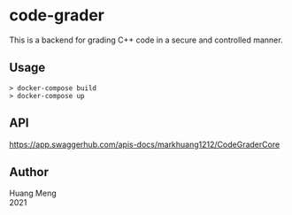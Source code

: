 # code-grader

This is a backend for grading C++ code in a secure and controlled manner.

## Usage

```shell
> docker-compose build
> docker-compose up
```

## API

https://app.swaggerhub.com/apis-docs/markhuang1212/CodeGraderCore

## Author

Huang Meng \
2021